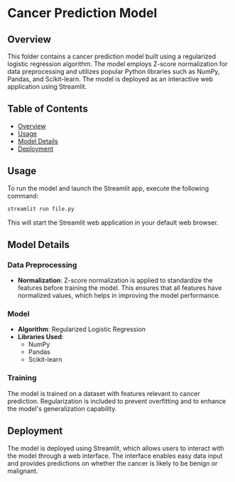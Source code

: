 
# Cancer Prediction Model

## Overview

This folder contains a cancer prediction model built using a regularized logistic regression algorithm. The model employs Z-score normalization for data preprocessing and utilizes popular Python libraries such as NumPy, Pandas, and Scikit-learn. The model is deployed as an interactive web application using Streamlit.

## Table of Contents

- [Overview](#overview)
- [Usage](#usage)
- [Model Details](#model-details)
- [Deployment](#deployment)

## Usage

To run the model and launch the Streamlit app, execute the following command:

```sh
streamlit run file.py
```

This will start the Streamlit web application in your default web browser.

## Model Details

### Data Preprocessing

- **Normalization**: Z-score normalization is applied to standardize the features before training the model. This ensures that all features have normalized values, which helps in improving the model performance.

### Model

- **Algorithm**: Regularized Logistic Regression
- **Libraries Used**:
  - NumPy
  - Pandas
  - Scikit-learn

### Training

The model is trained on a dataset with features relevant to cancer prediction. Regularization is included to prevent overfitting and to enhance the model's generalization capability.

## Deployment

The model is deployed using Streamlit, which allows users to interact with the model through a web interface. The interface enables easy data input and provides predictions on whether the cancer is likely to be benign or malignant.

